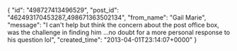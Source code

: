  {
   "id": "498727413496529",
   "post_id": "462493170453287_498671363502134",
   "from_name": "Gail Marie",
   "message": "I can't help but think the concern about the post office box, was the challenge in finding him ...no doubt for a more personal response to his question lol",
   "created_time": "2013-04-01T23:14:07+0000"
 }
